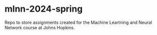 # mlnn-2024-spring
Repo to store assignments created for the Machine Leartning and Neural Network course at Johns Hopkins.
